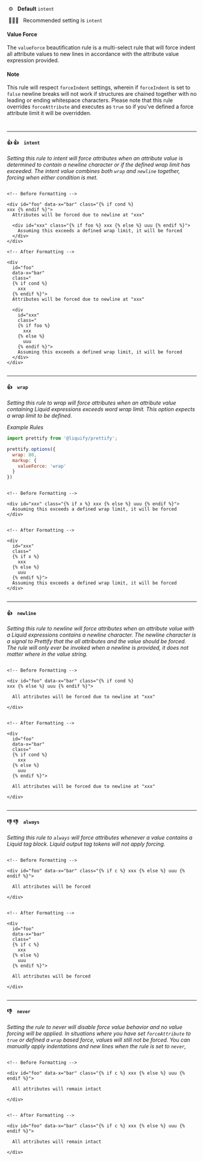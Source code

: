 &nbsp;⚙️&nbsp;&nbsp;&nbsp;**Default** `intent`

&nbsp;💁🏽‍♀️&nbsp;&nbsp;&nbsp;Recommended setting is `intent`

#### Value Force

The `valueForce` beautification rule is a multi-select rule that will force indent all attribute values to new lines in accordance with the attribute value expression provided.

#### Note

This rule will respect `forceIndent` settings, wherein if `forceIndent` is set to `false` newline breaks will not work if structures are chained together with no leading or ending whitespace characters. Please note that this rule overrides `forceAttribute` and executes as `true` so if you've defined a force attribute limit it will be overridden.

#

---

#### 👍 👍 &nbsp;&nbsp; `intent`

_Setting this rule to intent will force attributes when an attribute value is determined to contain a newline character or if the defined wrap limit has exceeded. The intent value combines both `wrap` and `newline` together, forcing when either condition is met._

```liquid

<!-- Before Formatting -->

<div id="foo" data-x="bar" class="{% if cond %}
xxx {% endif %}">
  Attributes will be forced due to newline at "xxx"

  <div id="xxx" class="{% if foo %} xxx {% else %} uuu {% endif %}">
    Assuming this exceeds a defined wrap limit, it will be forced
  </div>
</div>

<!-- After Formatting -->

<div
  id="foo"
  data-x="bar"
  class="
  {% if cond %}
    xxx
  {% endif %}">
  Attributes will be forced due to newline at "xxx"

  <div
    id="xxx"
    class="
    {% if foo %}
      xxx
    {% else %}
      uuu
    {% endif %}">
    Assuming this exceeds a defined wrap limit, it will be forced
  </div>
</div>


```

---

#### 👍 &nbsp;&nbsp; `wrap`

_Setting this rule to wrap will force attributes when an attribute value containing Liquid expressions exceeds word wrap limit. This option expects a wrap limit to be defined._

_Example Rules_

```js
import prettify from '@liquify/prettify';

prettify.options({
  wrap: 80,
  markup: {
    valueForce: 'wrap'
  }
})

```

```liquid

<!-- Before Formatting -->

<div id="xxx" class="{% if x %} xxx {% else %} uuu {% endif %}">
  Assuming this exceeds a defined wrap limit, it will be forced
</div>


<!-- After Formatting -->

<div
  id="xxx"
  class="
  {% if x %}
    xxx
  {% else %}
    uuu
  {% endif %}">
  Assuming this exceeds a defined wrap limit, it will be forced
</div>


```

---

#### 👍 &nbsp;&nbsp; `newline`

_Setting this rule to newline will force attributes when an attribute value with a Liquid expressions contains a newline character. The newline character is a signal to Prettify that the all attributes and the value should be forced. The rule will only ever be invoked when a newline is provided, it does not matter where in the value string._

```liquid

<!-- Before Formatting -->

<div id="foo" data-x="bar" class="{% if cond %}
xxx {% else %} uuu {% endif %}">

  All attributes will be forced due to newline at "xxx"

</div>


<!-- After Formatting -->

<div
  id="foo"
  data-x="bar"
  class="
  {% if cond %}
    xxx
  {% else %}
    uuu
  {% endif %}">

  All attributes will be forced due to newline at "xxx"

</div>


```

---

#### 👎 👎 &nbsp;&nbsp; `always`

_Setting this rule to `always` will force attributes whenever a value contains a Liquid tag block. Liquid output tag tokens will not apply forcing._

```liquid

<!-- Before Formatting -->

<div id="foo" data-x="bar" class="{% if c %} xxx {% else %} uuu {% endif %}">

  All attributes will be forced

</div>


<!-- After Formatting -->

<div
  id="foo"
  data-x="bar"
  class="
  {% if c %}
    xxx
  {% else %}
    uuu
  {% endif %}">

  All attributes will be forced

</div>


```


---

#### 👎 &nbsp;&nbsp; `never`

_Setting the rule to never will disable force value behavior and no value forcing will be applied. In situations where you have set `forceAttribute` to `true` or defined a `wrap` based force, values will still not be forced. You can manually apply indentations and new lines when the rule is set to `never`,_

```liquid

<!-- Before Formatting -->

<div id="foo" data-x="bar" class="{% if c %} xxx {% else %} uuu {% endif %}">

  All attributes will remain intact

</div>


<!-- After Formatting -->

<div id="foo" data-x="bar" class="{% if c %} xxx {% else %} uuu {% endif %}">

  All attributes will remain intact

</div>


```
